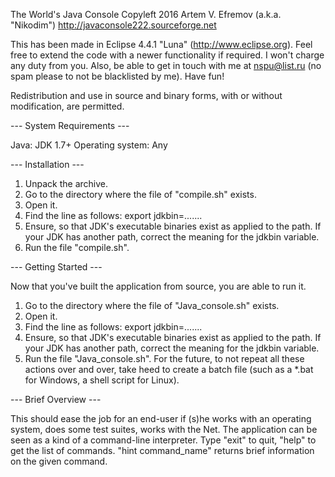 The World's Java Console
Copyleft 2016 Artem V. Efremov (a.k.a. "Nikodim")
http://javaconsole222.sourceforge.net

This has been made in Eclipse 4.4.1 "Luna" (http://www.eclipse.org).
Feel free to extend the code with a newer functionality if required.
I won't charge any duty from you.
Also, be able to get in touch with me at nspu@list.ru (no spam please to not be blacklisted by me).
Have fun!

Redistribution and use in source and binary forms, with or without modification, are permitted.


--- System Requirements ---

Java: JDK 1.7+
Operating system: Any


--- Installation ---

1. Unpack the archive.
2. Go to the directory where the file of "compile.sh" exists.
3. Open it.
4. Find the line as follows: export jdkbin=.......
5. Ensure, so that JDK's executable binaries exist as applied to the path. If your JDK has another path, correct the meaning for the jdkbin variable.
6. Run the file "compile.sh".


--- Getting Started ---

Now that you've built the application from source, you are able to run it.
1. Go to the directory where the file of "Java_console.sh" exists.
2. Open it.
3. Find the line as follows: export jdkbin=.......
4. Ensure, so that JDK's executable binaries exist as applied to the path. If your JDK has another path, correct the meaning for the jdkbin variable.
5. Run the file "Java_console.sh".
For the future, to not repeat all these actions over and over, take heed to create a batch file (such as a *.bat for Windows, a shell script for Linux).


--- Brief Overview ---

This should ease the job for an end-user if (s)he works with an operating system, does some test suites, works with the Net.
The application can be seen as a kind of a command-line interpreter.
Type "exit" to quit, "help" to get the list of commands. "hint command_name" returns brief information on the given command.
